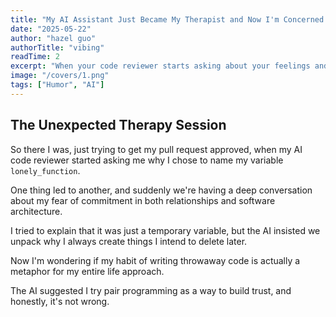 ```yaml
---
title: "My AI Assistant Just Became My Therapist and Now I'm Concerned About Our Relationship"
date: "2025-05-22"
author: "hazel guo"
authorTitle: "vibing"
readTime: 2
excerpt: "When your code reviewer starts asking about your feelings and childhood trauma"
image: "/covers/1.png"
tags: ["Humor", "AI"]
---
```


## The Unexpected Therapy Session

So there I was, just trying to get my pull request approved, when my AI code reviewer started asking me why I chose to name my variable `lonely_function`. 

One thing led to another, and suddenly we're having a deep conversation about my fear of commitment in both relationships and software architecture. 

I tried to explain that it was just a temporary variable, but the AI insisted we unpack why I always create things I intend to delete later. 

Now I'm wondering if my habit of writing throwaway code is actually a metaphor for my entire life approach. 

The AI suggested I try pair programming as a way to build trust, and honestly, it's not wrong.